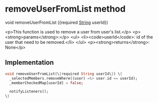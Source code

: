 


# removeUserFromList method








void removeUserFromList
(\{required [String](https:api.flutter.dev/flutter/dart-core/String-class.html) userId\})





\<p\>This function is used to remove a user from user's list.\</p\>
\<p\>\<strong\>params\</strong\>:\</p\>
\<ul\>
\<li\>\<code\>userId\</code\>: id of the user that need to be removed.\</li\>
\</ul\>
\<p\>\<strong\>returns\</strong\>:
  None\</p\>



## Implementation

```dart
void removeUserFromList(\{required String userId\}) \{
  _selectedMembers.removeWhere((user) =\> user.id == userId);
  _memberCheckedMap[userId] = false;

  notifyListeners();
\}
```







